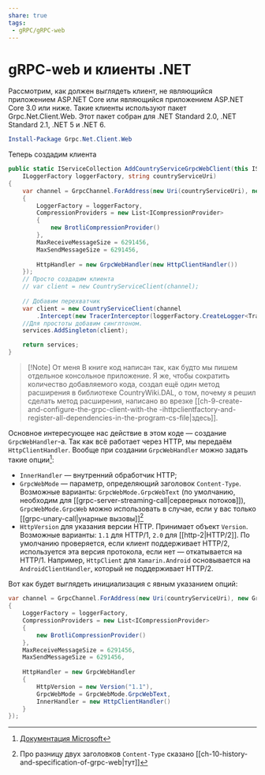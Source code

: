 ```yaml
---
share: true
tags:
 - gRPC/gRPC-web
---
```

# gRPC-web и клиенты .NET
Рассмотрим, как должен выглядеть клиент, не являющийся приложением ASP.NET Core или являющийся приложением ASP.NET Core 3.0 или ниже.
Такие клиенты используют пакет Grpc.Net.Client.Web. Этот пакет собран для .NET Standard 2.0, .NET Standard 2.1, .NET 5 и .NET 6.
```powershell
Install-Package Grpc.Net.Client.Web
```
Теперь создадим клиента
```csharp
public static IServiceCollection AddCountryServiceGrpcWebClient(this IServiceCollection services,
	ILoggerFactory loggerFactory, string countryServiceUri)
{
	var channel = GrpcChannel.ForAddress(new Uri(countryServiceUri), new GrpcChannelOptions
	{
		LoggerFactory = loggerFactory,
		CompressionProviders = new List<ICompressionProvider>
		{
			new BrotliCompressionProvider()
		},
		MaxReceiveMessageSize = 6291456,
		MaxSendMessageSize = 6291456,
		
		HttpHandler = new GrpcWebHandler(new HttpClientHandler())
	});
	// Просто создадим клиента
	// var client = new CountryServiceClient(channel);
	
	// Добавим перехватчик
	var client = new CountryServiceClient(channel
		.Intercept(new TracerInterceptor(loggerFactory.CreateLogger<TracerInterceptor>())));
	//Для простоты добавим синглтоном.
	services.AddSingleton(client);

	return services;
}
```
> [!Note] От меня
> В книге код написан так, как будто мы пишем отдельное консольное приложение. Я же, чтобы сократить количество добавляемого кода, создал ещё один метод расширения в библиотеке CountryWiki.DAL, о том, почему я решил сделать метод расширения, написано во врезке [[ch-9-create-and-configure-the-grpc-client-with-the -ihttpclientfactory-and-register-all-dependencies-in-the-program-cs-file|здесь]].

Основное интересующее нас действие в этом коде — создание `GrpcWebHandler`-а. Так как всё работает через HTTP, мы передаём `HttpClientHandler`. Вообще при создании `GrpcWebHandler` можно задать такие опции[^1]:
- `InnerHandler` — внутренний обработчик HTTP;
- `GrpcWebMode` — параметр, определяющий заголовок `Content-Type`. Возможные варианты: `GrpcWebMode.GrpcWebText` (по умолчанию, необходим для [[grpc-server-streaming-call|серверных потоков]]), `GrpcWebMode.GrpcWeb` можно использовать в случае, если у вас только [[grpc-unary-call|унарные вызовы]][^2]
- `HttpVersion` для указания версии HTTP. Принимает объект `Version`. Возможные варианты: `1.1` для HTTP/1, `2.0` для [[http-2|HTTP/2]]. По умолчанию проверяется, если клиент поддерживает HTTP/2, используется эта версия протокола, если нет — откатывается на HTTP/1. Например, `HttpClient` для `Xamarin.Android` основывается на `AndroidClientHandler`, который не поддерживает HTTP/2.

Вот как будет выглядеть инициализация с явным указанием опций:
```csharp
var channel = GrpcChannel.ForAddress(new Uri(countryServiceUri), new GrpcChannelOptions
{
	LoggerFactory = loggerFactory,
	CompressionProviders = new List<ICompressionProvider>
	{
		new BrotliCompressionProvider()
	},
	MaxReceiveMessageSize = 6291456,
	MaxSendMessageSize = 6291456,
	
	HttpHandler = new GrpcWebHandler
	{
		HttpVersion = new Version("1.1"),
		GrpcWebMode = GrpcWebMode.GrpcWebText,
		InnerHandler = new HttpClientHandler()
	}
});
```

[^1]: [Документация Microsoft](https://learn.microsoft.com/ru-ru/aspnet/core/grpc/grpcweb?view=aspnetcore-6.0#configure-grpc-web-with-the-net-grpc-client)
[^2]: Про разницу двух заголовков `Content-Type` сказано [[ch-10-history-and-specification-of-grpc-web|тут]]